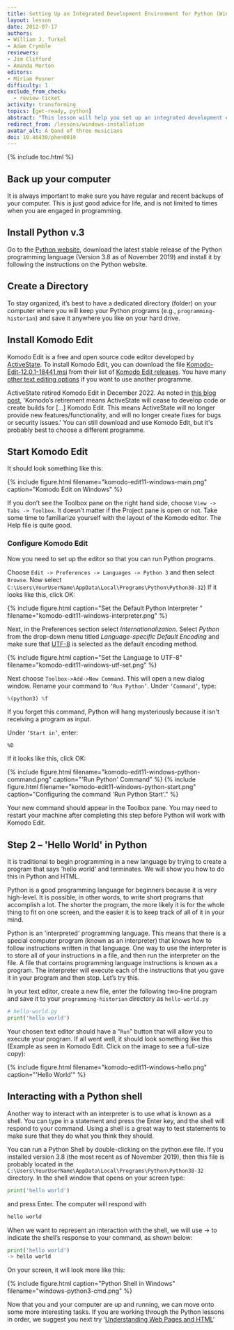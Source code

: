 ```yaml
---
title: Setting Up an Integrated Development Environment for Python (Windows)
layout: lesson
date: 2012-07-17
authors:
- William J. Turkel
- Adam Crymble
reviewers:
- Jim Clifford
- Amanda Morton
editors:
- Miriam Posner
difficulty: 1
exclude_from_check:
  - review-ticket
activity: transforming
topics: [get-ready, python]
abstract: "This lesson will help you set up an integrated development environment for Python on a computer running the Windows operating system."
redirect_from: /lessons/windows-installation
avatar_alt: A band of three musicians
doi: 10.46430/phen0019
---
```


{% include toc.html %}





## Back up your computer

It is always important to make sure you have regular and recent backups
of your computer. This is just good advice for life, and is not limited
to times when you are engaged in programming.

## Install Python v.3

Go to the [Python website][], download the latest stable release of the
Python programming language (Version 3.8 as of November 2019) and install
it by following the instructions on the Python website.

## Create a Directory

To stay organized, it’s best to have a dedicated directory (folder) on
your computer where you will keep your Python programs (e.g.,
`programming-historian`) and save it anywhere you like on your hard
drive.

## Install Komodo Edit

Komodo Edit is a free and open source code editor developed by [ActiveState](https://www.activestate.com/). To install Komodo Edit, you can download the file [Komodo-Edit-12.0.1-18441.msi](https://downloads.activestate.com/Komodo/releases/12.0.1/Komodo-Edit-12.0.1-18441.msi) from their list of [Komodo Edit releases](https://downloads.activestate.com/Komodo/releases/12.0.1/). You have many [other text editing options][] if you want to use another programme.

<div class="alert alert-warning">
ActiveState retired Komodo Edit in December 2022. As noted in <a href='https://www.activestate.com/blog/activestate-komodo-ide-now-open-source/'>this blog post</a>, 'Komodo’s retirement means ActiveState will cease to develop code or create builds for [...] Komodo Edit. This means ActiveState will no longer provide new features/functionality, and will no longer create fixes for bugs or security issues.' You can still download and use Komodo Edit, but it's probably best to choose a different programme.
</div>

## Start Komodo Edit

It should look something like this:

{% include figure.html filename="komodo-edit11-windows-main.png" caption="Komodo Edit on Windows" %}

If you don’t see the Toolbox pane on the right hand side, choose
`View -> Tabs -> Toolbox`. It doesn’t matter if the Project pane is open
or not. Take some time to familiarize yourself with the layout of the
Komodo editor. The Help file is quite good.

### Configure Komodo Edit

Now you need to set up the editor so that you can run Python programs.

Choose `Edit -> Preferences -> Languages -> Python 3` and then select `Browse`. Now select    `C:\Users\YourUserName\AppData\Local\Programs\Python\Python38-32`)
     If it looks like this, click OK:

{% include figure.html caption="Set the Default Python Interpreter
" filename="komodo-edit11-windows-interpreter.png" %}

Next, in the Preferences section select *Internationalization*.
    Select *Python* from the drop-down menu titled *Language-specific
    Default Encoding* and make sure that [UTF-8][] is selected as the
    default encoding method.

{% include figure.html caption="Set the Language to UTF-8" filename="komodo-edit11-windows-utf-set.png" %}

Next choose `Toolbox->Add->New Command`. This will open a new dialog
window. Rename your command to `‘Run Python’`. Under `‘Command’`, type:

``` python
%(python3) %f
```

If you forget this command, Python will hang mysteriously because it
isn't receiving a program as input.

Under `‘Start in’`, enter:

`%D`

If it looks like this, click OK:

{% include figure.html filename="komodo-edit11-windows-python-command.png" caption="'Run Python' Command" %}
{% include figure.html filename="komodo-edit11-windows-python-start.png" caption="Configuring the command 'Run Python Start'." %}

Your new command should appear in the Toolbox pane. You may need to
restart your machine after completing this step before Python will work
with Komodo Edit.

Step 2 – 'Hello World' in Python
--------------------------------

It is traditional to begin programming in a new language by trying to
create a program that says 'hello world' and terminates. We will show
you how to do this in Python and HTML.

Python is a good programming language for beginners because it is very
high-level. It is possible, in other words, to write short programs that
accomplish a lot. The shorter the program, the more likely it is for the
whole thing to fit on one screen, and the easier it is to keep track of
all of it in your mind.

Python is an 'interpreted' programming language. This means that
there is a special computer program (known as an interpreter) that knows
how to follow instructions written in that language. One way to use the
interpreter is to store all of your instructions in a file, and then run
the interpreter on the file. A file that contains programming language
instructions is known as a program. The interpreter will execute each of
the instructions that you gave it in your program and then stop. Let’s
try this.

In your text editor, create a new file, enter the following two-line
program and save it to your `programming-historian` directory as
`hello-world.py`

``` python
# hello-world.py
print('hello world')
```

Your chosen text editor should have a “`Run`” button that will allow you
to execute your program. If all went well, it should look something like
this (Example as seen in Komodo Edit. Click on the image to see a
full-size copy):

{% include figure.html filename="komodo-edit11-windows-hello.png" caption="'Hello World'" %}

## Interacting with a Python shell

Another way to interact with an interpreter is to use what is known as a
shell. You can type in a statement and press the Enter key, and the
shell will respond to your command. Using a shell is a great way to test
statements to make sure that they do what you think they should.

You can run a Python Shell by double-clicking on the python.exe file. If
you installed version 3.8 (the most recent as of November 2019), then this
file is probably located in the `C:\Users\YourUserName\AppData\Local\Programs\Python\Python38-32` directory. In
the shell window that opens on your screen type:

``` python
print('hello world')
```

and press Enter. The computer will respond with

``` python
hello world
```

When we want to represent an interaction with the shell, we will use -\>
to indicate the shell’s response to your command, as shown below:

``` python
print('hello world')
-> hello world
```

On your screen, it will look more like this:

{% include figure.html caption="Python Shell in Windows" filename="windows-python3-cmd.png" %}

Now that you and your computer are up and running, we can move onto some
more interesting tasks. If you are working through the Python lessons in
order, we suggest you next try ‘[Understanding Web Pages and HTML][]‘

  [Python website]: http://www.python.org/
  [other text editing options]: http://wiki.python.org/moin/PythonEditors/
  [UTF-8]: http://en.wikipedia.org/wiki/UTF-8
  [Understanding Web Pages and HTML]: /lessons/viewing-html-files
